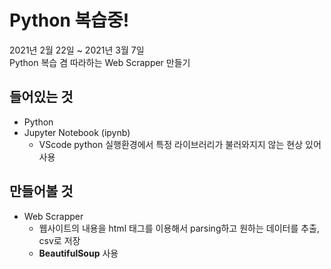 # Python 복습중! 
2021년 2월 22일 ~ 2021년 3월 7일  
Python 복습 겸 따라하는 Web Scrapper 만들기
  
## 들어있는 것
- Python
- Jupyter Notebook (ipynb)
    - VScode python 실행환경에서 특정 라이브러리가 불러와지지 않는 현상 있어 사용

## 만들어볼 것
- Web Scrapper
    - 웹사이트의 내용을 html 태그를 이용해서 parsing하고 원하는 데이터를 추출, csv로 저장
    - **BeautifulSoup** 사용